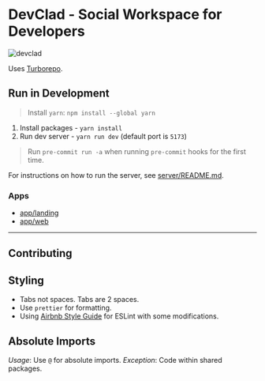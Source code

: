 # DevClad - Social Workspace for Developers

![devclad](https://imagedelivery.net/nF-ES6OEyyKZDJvRdLK8oA/677a1e0a-bd95-4e85-7aa3-86287a865f00/public)

Uses [Turborepo](https://turborepo.com).

## Run in Development

> Install `yarn`: `npm install --global yarn`

1. Install packages - `yarn install`
2. Run dev server - `yarn run dev` (default port is `5173`)

> Run `pre-commit run -a` when running `pre-commit` hooks for the first time.

For instructions on how to run the server, see [server/README.md](apps/server/readme.md).

### Apps

- [app/landing](https://github.com/DevClad-Inc/devclad-client/tree/main/apps/landing)
- [app/web](https://github.com/DevClad-Inc/devclad-client/tree/main/apps/web)

---

## Contributing

## Styling

- Tabs not spaces. Tabs are 2 spaces.
- Use `prettier` for formatting.
- Using [Airbnb Style Guide](https://github.com/airbnb/javascript) for ESLint with some modifications.

## Absolute Imports

_Usage_: Use `@` for absolute imports.
_Exception_: Code within shared packages.
